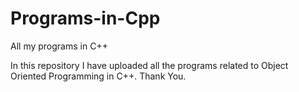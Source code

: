 # Programs-in-Cpp
All my programs in C++

In this repository I have uploaded all the programs related to Object Oriented Programming in C++.
Thank You.
